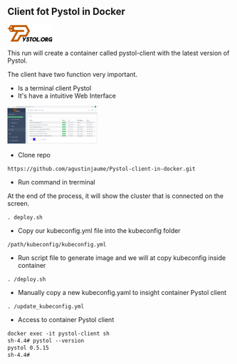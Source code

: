 ## Client fot Pystol in Docker

<img src="./images/logo_readme.svg" alt="Kitten" title="A cute kitten" width="20%" height="20%" />

This run will create a container called pystol-client with the latest version of Pystol.

The client have two function very important.
- Is a terminal client Pystol 
- It's have a intuitive Web Interface 

<img src="./images/web-interface-pystol-pods.png" alt="Kitten" title="A cute kitten" width="40%" height="40%" />

- Clone repo

```
https://github.com/agustinjaume/Pystol-client-in-docker.git
```

- Run command in trerminal 

At the end of the process, it will show the cluster that is connected on the screen.
```
. deploy.sh
```

- Copy our kubeconfig.yml file into the kubeconfig folder
```
/path/kubeconfig/kubeconfig.yml
```
 
- Run script file to generate image and we will  at copy kubeconfig inside container
```
. /deploy.sh
```

- Manually copy a new kubeconfig.yaml to insight container Pystol client
```
. /update_kubeconfig.yml
```

- Access to container Pystol client

```
docker exec -it pystol-client sh
sh-4.4# pystol --version
pystol 0.5.15
sh-4.4#
```
